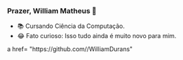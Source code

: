 ### Prazer, William Matheus 👋

- 📚 Cursando Ciência da Computação.
- 😂 Fato curioso: Isso tudo ainda é muito novo para mim.


<div>
  a href= "https://github.com//WilliamDurans" 
  
